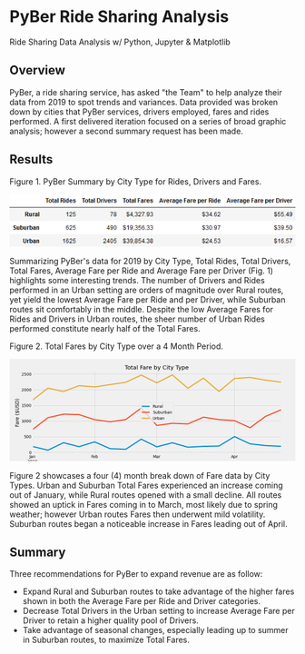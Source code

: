 # PyBer Ride Sharing Analysis
Ride Sharing Data Analysis w/ Python, Jupyter &amp; Matplotlib


## Overview

PyBer, a ride sharing service, has asked "the Team" to help analyze their data from 2019 to spot trends and variances. Data provided was broken down by cities that
PyBer services, drivers employed, fares and rides performed. A first delivered iteration focused on a series of broad graphic analysis; however a second summary 
request has been made.


## Results

Figure 1. PyBer Summary by City Type for Rides, Drivers and Fares.

![o](analysis/Fig9.png)

Summarizing PyBer's data for 2019 by City Type, Total Rides, Total Drivers, Total Fares, Average Fare per Ride and Average Fare per Driver (Fig. 1) highlights
some interesting trends. The number of Drivers and Rides performed in an Urban setting are orders of magnitude over Rural routes, yet yield the lowest Average Fare
per Ride and per Driver, while Suburban routes sit comfortably in the middle. Despite the low Average Fares for Rides and Drivers in Urban routes, the sheer number of
Urban Rides performed constitute nearly half of the Total Fares.



Figure 2. Total Fares by City Type over a 4 Month Period.

![h](analysis/Fig8.png)

Figure 2 showcases a four (4) month break down of Fare data by City Types. Urban and Suburban Total Fares experienced an increase coming out of January, while 
Rural routes opened with a small decline. All routes showed an uptick in Fares coming in to March, most likely due to spring weather; however Urban routes Fares then
underwent mild volatility. Suburban routes began a noticeable increase in Fares leading out of April.


## Summary

Three recommendations for PyBer to expand revenue are as follow:
* Expand Rural and Suburban routes to take advantage of the higher fares shown in both the Average Fare per Ride and Driver categories.
* Decrease Total Drivers in the Urban setting to increase Average Fare per Driver to retain a higher quality pool of Drivers.
* Take advantage of seasonal changes, especially leading up to summer in Suburban routes, to maximize Total Fares.
